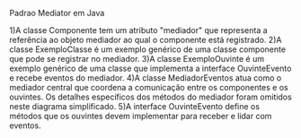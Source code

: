 Padrao Mediator em Java

1)A classe Componente tem um atributo "mediador" que representa a referência ao objeto mediador ao qual o componente está registrado.
2)A classe ExemploClasse é um exemplo genérico de uma classe componente que pode se registrar no mediador.
3)A classe ExemploOuvinte é um exemplo genérico de uma classe que implementa a interface OuvinteEvento e recebe eventos do mediador.
4)A classe MediadorEventos atua como o mediador central que coordena a comunicação entre os componentes e os ouvintes. Os detalhes específicos dos métodos do mediador foram omitidos neste diagrama simplificado.
5)A interface OuvinteEvento define os métodos que os ouvintes devem implementar para receber e lidar com eventos.
